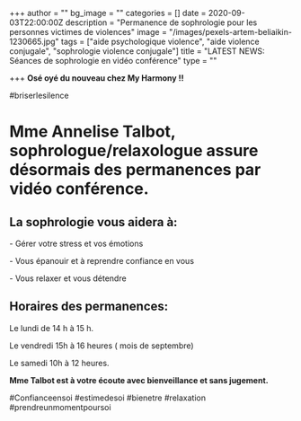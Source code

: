 +++
author = ""
bg_image = ""
categories = []
date = 2020-09-03T22:00:00Z
description = "Permanence de sophrologie pour les personnes victimes de violences"
image = "/images/pexels-artem-beliaikin-1230665.jpg"
tags = ["aide psychologique violence", "aide violence conjugale", "sophrologie violence conjugale"]
title = "LATEST NEWS: Séances de sophrologie en vidéo conférence"
type = ""

+++
**Osé oyé du nouveau chez My Harmony !!**

\#briserlesilence

# Mme Annelise Talbot, **sophrologue/relaxologue assure désormais des permanences par vidéo conférence.**

## **La sophrologie vous aidera à:**

\- Gérer votre stress et vos émotions

\- Vous épanouir et à reprendre confiance en vous

\- Vous relaxer et vous détendre

## **Horaires des permanences:**

Le lundi de 14 h à 15 h.

Le vendredi 15h à 16 heures ( mois de septembre)

Le samedi 10h à 12 heures.

**Mme Talbot est à votre écoute avec bienveillance et sans jugement.**

\#Confianceensoi #estimedesoi #bienetre #relaxation #prendreunmomentpoursoi